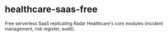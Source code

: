 # healthcare-saas-free
Free serverless SaaS replicating Radar Healthcare's core modules (incident management, risk register, audit).

